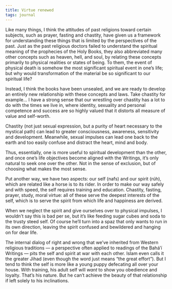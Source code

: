 ```yaml
---
title: Virtue renewed
tags: journal
---
```


Like many things, I think the attitudes of past religions toward certain
subjects, such as prayer, fasting and chastity, have given us a framework for
understanding these things that is limited by the perspectives of the past.
Just as the past religious doctors failed to understand the spiritual meaning
of the prophecies of the Holy Books, they also abbreviated many other concepts
such as heaven, hell, and soul, by relating these concepts primarily to
physical realities or states of being. To them, the event of physical death is
somehow the most significant spiritual event in one’s life; but why would
transformation of the material be so significant to our spiritual life?

Instead, I think the books have been unsealed, and we are ready to develop an
entirely new relationship with these concepts and laws. Take chastity for
example... I have a strong sense that our wrestling over chastity has a lot to
do with the times we live in, where identity, sexuality and personal
competence and success are so highly valued that it distorts all measure of
value and self-worth.

Chastity (not just sexual expression, but a purity of heart necessary to the
mystical path) can lead to greater consciousness, awareness, sensitivity and
development. Meanwhile, sexual impulses can lead one back to the earth and too
easily confuse and distract the heart, mind and body.

Thus, essentially, one is more useful to spiritual development than the other,
and once one’s life objectives become aligned with the Writings, it’s only
natural to seek one over the other. Not in the sense of exclusion, but of
choosing what makes the most sense.

Put another way, we have two aspects: our self (nafs) and our spirit (rúh),
which are related like a horse is to its rider. In order to make our way
safely and with speed, the self requires training and education. Chastity,
fasting, prayer, study, moral virtue: all of these serve the deepest interests
of the self, which is to serve the spirit from which life and happiness are
derived.

When we neglect the spirit and give ourselves over to physical impulses, I
wouldn’t say this is bad per se, but it’s like feeding sugar cubes and soda to
the trusty steed self. Of course he’ll turn into a spaz that only wants to run
in its own direction, leaving the spirit confused and bewildered and hanging
on for dear life.

The internal dialog of right and wrong that we’ve inherited from Western
religious traditions — a perspective often applied to readings of the Bahá’í
Writings — pits the self and spirit at war with each other. Islam even calls
it the greater Jihad (even though the word just means “the great effort”). But
I tend to think the self is more like a young puppy defecating all over your
house. With training, his adult self will *want* to show you obedience and
loyalty. That’s his nature. But he can’t achieve the beauty of that
relationship if left solely to his inclinations.

